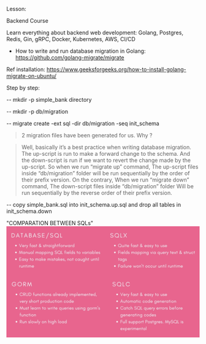 Lesson:

Backend Course

Learn everything about backend web development: Golang, Postgres, Redis, Gin, gRPC, Docker, Kubernetes, AWS, CI/CD

- How to write and run database migration in Golang:
https://github.com/golang-migrate/migrate

Ref installation: https://www.geeksforgeeks.org/how-to-install-golang-migrate-on-ubuntu/

Step by step:

-- mkdir -p simple_bank directory

-- mkdir -p db/migration

-- migrate create -ext sql -dir db/migration -seq init_schema

> 2 migration files have been generated for us. Why ?

> Well, basically it’s a best practice when writing database migration.
The up-script is run to make a forward change to the schema.
And the down-script is run if we want to revert the change made by the up-script.
So when we run “migrate up” command,
The up-script files inside “db/migration” folder
will be run sequentially by the order of their prefix version.
On the contrary,
When we run “migrate down” command,
The down-script files inside “db/migration” folder
Will be run sequentially by the reverse order of their prefix version.

-- copy simple_bank.sql into init_schema.up.sql and drop all tables in init_schema.down


"COMPARATION BETWEEN SQLs"
![Alt text](/document/comparation_sql.png)